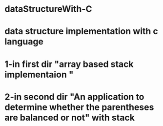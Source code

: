 # dataStructureWith-C
# data structure implementation with c language
# 1-in first dir "array based stack implementaion " 
# 2-in second dir "An application to determine whether the parentheses are balanced or not" with stack 
